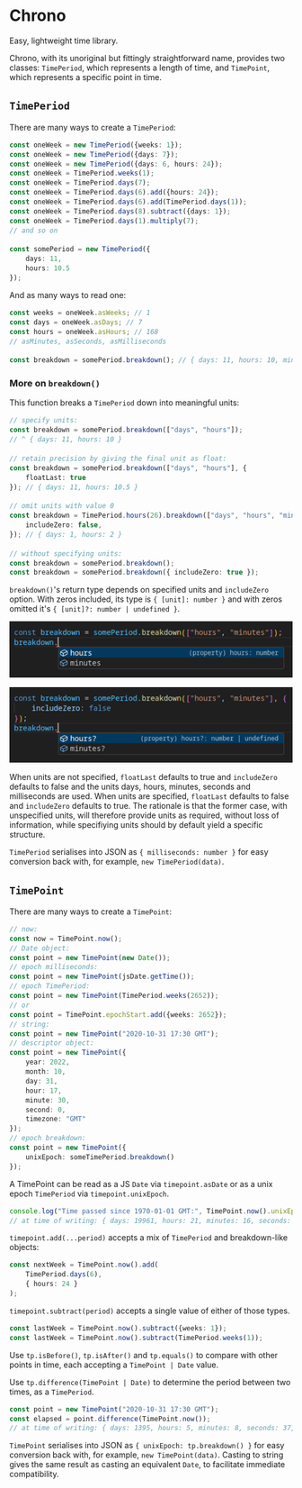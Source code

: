 # Chrono

Easy, lightweight time library.

Chrono, with its unoriginal but fittingly straightforward name, provides two classes: `TimePeriod`, which represents a length of time, and `TimePoint`, which represents a specific point in time.

## `TimePeriod`

There are many ways to create a `TimePeriod`:

```ts
const oneWeek = new TimePeriod({weeks: 1});
const oneWeek = new TimePeriod({days: 7});
const oneWeek = new TimePeriod({days: 6, hours: 24});
const oneWeek = TimePeriod.weeks(1);
const oneWeek = TimePeriod.days(7);
const oneWeek = TimePeriod.days(6).add({hours: 24});
const oneWeek = TimePeriod.days(6).add(TimePeriod.days(1));
const oneWeek = TimePeriod.days(8).subtract({days: 1});
const oneWeek = TimePeriod.days(1).multiply(7);
// and so on

const somePeriod = new TimePeriod({
    days: 11,
    hours: 10.5
});
```

And as many ways to read one:

```ts
const weeks = oneWeek.asWeeks; // 1
const days = oneWeek.asDays; // 7
const hours = oneWeek.asHours; // 168
// asMinutes, asSeconds, asMilliseconds

const breakdown = somePeriod.breakdown(); // { days: 11, hours: 10, minutes: 30 }
```

### More on `breakdown()`

This function breaks a `TimePeriod` down into meaningful units:

```ts
// specify units:
const breakdown = somePeriod.breakdown(["days", "hours"]);
// ^ { days: 11, hours: 10 }

// retain precision by giving the final unit as float:
const breakdown = somePeriod.breakdown(["days", "hours"], {
    floatLast: true
}); // { days: 11, hours: 10.5 }

// omit units with value 0
const breakdown = TimePeriod.hours(26).breakdown(["days", "hours", "minutes"], {
    includeZero: false,
}); // { days: 1, hours: 2 }

// without specifying units:
const breakdown = somePeriod.breakdown();
const breakdown = somePeriod.breakdown({ includeZero: true });
```

`breakdown()`'s return type depends on specified units and `includeZero` option. With zeros included, its type is `{ [unit]: number }` and with zeros omitted it's `{ [unit]?: number | undefined }`.

![includeZeros: true](./doc/includeZeros-true.png)

![includeZeros: false](./doc/includeZeros-false.png)

When units are not specified, `floatLast` defaults to true and `includeZero` defaults to false and the units days, hours, minutes, seconds and milliseconds are used. When units are specified, `floatLast` defaults to false and `includeZero` defaults to true. The rationale is that the former case, with unspecified units, will therefore provide units as required, without loss of information, while specifiying units should by default yield a specific structure.

`TimePeriod` serialises into JSON as `{ milliseconds: number }` for easy conversion back with, for example, `new TimePeriod(data)`.

## `TimePoint`

There are many ways to create a `TimePoint`:

```ts
// now:
const now = TimePoint.now();
// Date object:
const point = new TimePoint(new Date());
// epoch milliseconds:
const point = new TimePoint(jsDate.getTime());
// epoch TimePeriod:
const point = new TimePoint(TimePeriod.weeks(2652));
// or
const point = TimePoint.epochStart.add({weeks: 2652});
// string:
const point = new TimePoint("2020-10-31 17:30 GMT");
// descriptor object:
const point = new TimePoint({
    year: 2022,
    month: 10,
    day: 31,
    hour: 17,
    minute: 30,
    second: 0,
    timezone: "GMT"
});
// epoch breakdown:
const point = new TimePoint({
    unixEpoch: someTimePeriod.breakdown()
});
```

A TimePoint can be read as a JS `Date` via `timepoint.asDate` or as a unix epoch `TimePeriod` via `timepoint.unixEpoch`.

```ts
console.log("Time passed since 1970-01-01 GMT:", TimePoint.now().unixEpoch.breakdown());
// at time of writing: { days: 19961, hours: 21, minutes: 16, seconds: 44, milliseconds: 228 }
```

`timepoint.add(...period)` accepts a mix of `TimePeriod` and breakdown-like objects:
```ts
const nextWeek = TimePoint.now().add(
    TimePeriod.days(6),
    { hours: 24 }
);
```

`timepoint.subtract(period)` accepts a single value of either of those types.
```ts
const lastWeek = TimePoint.now().subtract({weeks: 1});
const lastWeek = TimePoint.now().subtract(TimePeriod.weeks(1));
```

Use `tp.isBefore()`, `tp.isAfter()` and `tp.equals()` to compare with other points in time, each accepting a `TimePoint | Date` value.

Use `tp.difference(TimePoint | Date)` to determine the period between two times, as a `TimePeriod`.
```ts
const point = new TimePoint("2020-10-31 17:30 GMT");
const elapsed = point.difference(TimePoint.now());
// at time of writing: { days: 1395, hours: 5, minutes: 8, seconds: 37, milliseconds: 203 }
```

`TimePoint` serialises into JSON as `{ unixEpoch: tp.breakdown() }` for easy conversion back with, for example, `new TimePoint(data)`. Casting to string gives the same result as casting an equivalent `Date`, to facilitate immediate compatibility.
